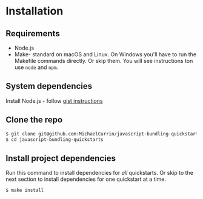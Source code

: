 # Installation


## Requirements

- Node.js
- Make- standard on macOS and Linux. On Windows you'll have to run the Makefile commands directly. Or skip them. You will see instructions ton use `node` and `npm`.

## System dependencies

Install Node.js - follow [gist instructions](https://gist.github.com/MichaelCurrin/aa1fc56419a355972b96bce23f3bccba)

## Clone the repo

```sh
$ git clone git@github.com:MichaelCurrin/javascript-bundling-quickstarts.git
$ cd javascript-bundling-quickstarts
```

## Install project dependencies

Run this command to install dependencies for _all_ quickstarts. Or skip to the next section to install dependencies for one quickstart at a time.

```sh
$ make install
```
